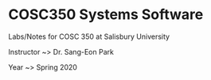 # COSC350 Systems Software

Labs/Notes for COSC 350 at Salisbury University

Instructor ~> Dr. Sang-Eon Park

Year ~> Spring 2020
